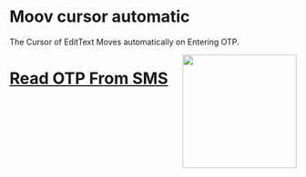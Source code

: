 # Moov cursor automatic 
The Cursor of EditText Moves automatically on Entering OTP.

<img align="right" width="200" src="https://github.com/ArjunGupta08/automatic-otp-view-kotlin/assets/85922120/250ffa4d-21be-4f27-b12c-acda80e90faf" />


# [Read OTP From SMS](https://github.com/ArjunGupta08/read-otp-from-sms-android)
